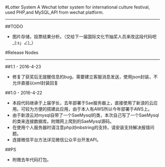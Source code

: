 #Lotter System
A Wechat lotter system for international culture festival, used PHP,and MySQL,API from wechat platform.
***
##TODO
* 图片存储，投票结果分析。（交给下一届国际文化节抽奖人员来改这段代码吧\_(:з」∠)_）


#Release Nodes
***

##1.1 - 2016-4-23
* 修复了获奖后无提醒信息的bug，需要建立客服消息发送，使用json封装，不允许直接以xml封装回复

##1.0 - 2016-4-22
* 本段代码继承于上届学长，去年部署于Sae服务器上，直接使用了新浪的云应用。可较为方便的搭建此应用，由于本人有AWS所以今年部署于AWS上。
* 由于新浪云对mysql自带了一个SaeMysql的类，本次自己写了一个SaeMysql的类来连接数据库。附赠网上爬到的SaeMysql源码。
* 在使用个人服务器时请注意php对mbstring的支持，请安装支持解决报错问题。
* 连接微信平台方法详见微信公众平台开发API。

##PS
* 附赠去年代码打包。